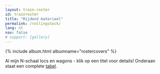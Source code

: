 ```yaml
---
layout: train-roster
id: trainroster
title: "Rijdend materieel"
permalink: /rollingstock/
lang: nl
nav: false
# support: [gallery]
---
```


<!-- simply so (by Jimmy_Xiao) -->
{% include album.html albumname="rostercovers" %}

Al mijn N-schaal locs en wagons - klik op een titel voor details!
Onderaan staat een complete [tabel](#table).
